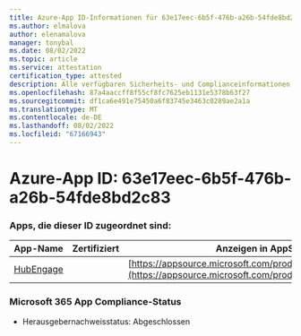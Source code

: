 ```yaml
---
title: Azure-App ID-Informationen für 63e17eec-6b5f-476b-a26b-54fde8bd2c83
ms.author: elmalova
author: elenamalova
manager: tonybal
ms.date: 08/02/2022
ms.topic: article
ms.service: attestation
certification_type: attested
description: Alle verfügbaren Sicherheits- und Complianceinformationen für 63e17eec-6b5f-476b-a26b-54fde8bd2c83.
ms.openlocfilehash: 87a4aaccff8f55cf8fc7625eb1131e5378b63f27
ms.sourcegitcommit: df1ca6e491e75450a6f83745e3463c0289ae2a1a
ms.translationtype: MT
ms.contentlocale: de-DE
ms.lasthandoff: 08/02/2022
ms.locfileid: "67166943"
---
```

# <a name="azure-app-id-63e17eec-6b5f-476b-a26b-54fde8bd2c83"></a>Azure-App ID: 63e17eec-6b5f-476b-a26b-54fde8bd2c83


### <a name="apps-associated-with-this-id"></a>Apps, die dieser ID zugeordnet sind:
| **App-Name** | **Zertifiziert** | **Anzeigen in AppSource** |
|--------------|---------------|-----------------------|
| [HubEngage](../forward/WA200003668.md) |  | [https://appsource.microsoft.com/product/office/WA200003668](https://appsource.microsoft.com/product/office/WA200003668) |

### <a name="microsoft-365-app-compliance-status"></a>Microsoft 365 App Compliance-Status
- Herausgebernachweisstatus: Abgeschlossen
